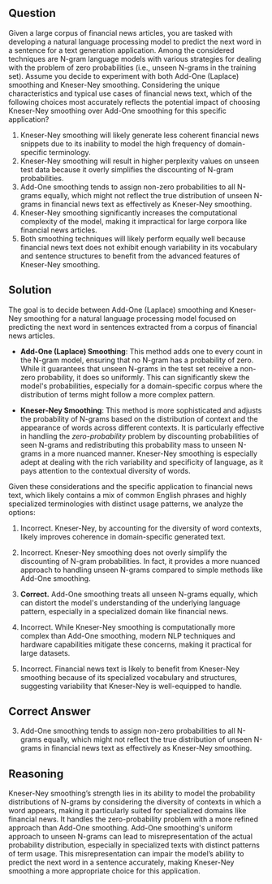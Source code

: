 ## Question
Given a large corpus of financial news articles, you are tasked with developing a natural language processing model to predict the next word in a sentence for a text generation application. Among the considered techniques are N-gram language models with various strategies for dealing with the problem of zero probabilities (i.e., unseen N-grams in the training set). Assume you decide to experiment with both Add-One (Laplace) smoothing and Kneser-Ney smoothing. Considering the unique characteristics and typical use cases of financial news text, which of the following choices most accurately reflects the potential impact of choosing Kneser-Ney smoothing over Add-One smoothing for this specific application?

1. Kneser-Ney smoothing will likely generate less coherent financial news snippets due to its inability to model the high frequency of domain-specific terminology.
2. Kneser-Ney smoothing will result in higher perplexity values on unseen test data because it overly simplifies the discounting of N-gram probabilities.
3. Add-One smoothing tends to assign non-zero probabilities to all N-grams equally, which might not reflect the true distribution of unseen N-grams in financial news text as effectively as Kneser-Ney smoothing.
4. Kneser-Ney smoothing significantly increases the computational complexity of the model, making it impractical for large corpora like financial news articles.
5. Both smoothing techniques will likely perform equally well because financial news text does not exhibit enough variability in its vocabulary and sentence structures to benefit from the advanced features of Kneser-Ney smoothing.

## Solution
The goal is to decide between Add-One (Laplace) smoothing and Kneser-Ney smoothing for a natural language processing model focused on predicting the next word in sentences extracted from a corpus of financial news articles.

- **Add-One (Laplace) Smoothing**: This method adds one to every count in the N-gram model, ensuring that no N-gram has a probability of zero. While it guarantees that unseen N-grams in the test set receive a non-zero probability, it does so uniformly. This can significantly skew the model's probabilities, especially for a domain-specific corpus where the distribution of terms might follow a more complex pattern.

- **Kneser-Ney Smoothing**: This method is more sophisticated and adjusts the probability of N-grams based on the distribution of context and the appearance of words across different contexts. It is particularly effective in handling the *zero-probability* problem by discounting probabilities of seen N-grams and redistributing this probability mass to unseen N-grams in a more nuanced manner. Kneser-Ney smoothing is especially adept at dealing with the rich variability and specificity of language, as it pays attention to the contextual diversity of words.

Given these considerations and the specific application to financial news text, which likely contains a mix of common English phrases and highly specialized terminologies with distinct usage patterns, we analyze the options:

1. Incorrect. Kneser-Ney, by accounting for the diversity of word contexts, likely improves coherence in domain-specific generated text.

2. Incorrect. Kneser-Ney smoothing does not overly simplify the discounting of N-gram probabilities. In fact, it provides a more nuanced approach to handling unseen N-grams compared to simple methods like Add-One smoothing.

3. **Correct.** Add-One smoothing treats all unseen N-grams equally, which can distort the model's understanding of the underlying language pattern, especially in a specialized domain like financial news.

4. Incorrect. While Kneser-Ney smoothing is computationally more complex than Add-One smoothing, modern NLP techniques and hardware capabilities mitigate these concerns, making it practical for large datasets.

5. Incorrect. Financial news text is likely to benefit from Kneser-Ney smoothing because of its specialized vocabulary and structures, suggesting variability that Kneser-Ney is well-equipped to handle.

## Correct Answer
3. Add-One smoothing tends to assign non-zero probabilities to all N-grams equally, which might not reflect the true distribution of unseen N-grams in financial news text as effectively as Kneser-Ney smoothing.

## Reasoning
Kneser-Ney smoothing’s strength lies in its ability to model the probability distributions of N-grams by considering the diversity of contexts in which a word appears, making it particularly suited for specialized domains like financial news. It handles the zero-probability problem with a more refined approach than Add-One smoothing. Add-One smoothing's uniform approach to unseen N-grams can lead to misrepresentation of the actual probability distribution, especially in specialized texts with distinct patterns of term usage. This misrepresentation can impair the model’s ability to predict the next word in a sentence accurately, making Kneser-Ney smoothing a more appropriate choice for this application.